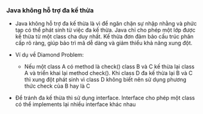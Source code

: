 ### Java không hỗ trợ đa kế thừa

- Java không hỗ trợ đa kế thừa là vì để ngăn chặn sự nhập nhằng và phức tạp có thể phát sinh từ việc đa kế thừa. Java chỉ cho phép một lớp được kế thừa từ một class cha duy nhất. Kế thừa đơn đảm bảo cấu trúc phân cấp rõ ràng, giúp bảo trì mã dễ dàng và giảm thiểu khả năng xung đột.

- Ví dụ về Diamond Problem:
    + Nếu một class A có method là check() class B và C kế thừa lại class A và triển khai lại method check(). Khi class D đa kế thừa lại B và C thì xung đột phát sinh vì class D không biết nên sử dụng phương thức check của B hay là C

- Để tránh đa kế thừa thì sử dụng interface. Interface cho phép một class có thể implements lại nhiều interface khác nhau